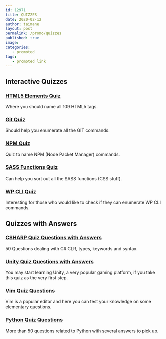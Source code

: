 ```yaml
---
id: 12971
title: QUIZZES
date: 2020-02-12
author: taimane
layout: post
permalink: /promo/quizzes
published: true
image: 
categories: 
   - promoted
tags:
   - promoted link
---
```



## Interactive Quizzes

### [HTML5 Elements Quiz](https://programming-review.com/html5quiz/) 
  
Where you should name all 109 HTML5 tags.

### [Git Quiz](https://programming-review.com/gitquiz/)

Should help you enumerate all the GIT commands.

### [NPM Quiz](https://programming-review.com/npmquiz/)

Quiz to name NPM (Node Packet Manager) commands.

### [SASS Functions Quiz](https://programming-review.com/sassfunctionsquiz/)

Can help you sort out all the SASS functions (CSS stuff).

### [WP CLI Quiz](https://programming-review.com/wpcliquiz/)

Interesting for those who would like to check if they can enumerate WP CLI commands.

## Quizzes with Answers

### [CSHARP Quiz Questions with Answers](https://programming-review.com/csharp/quiz/)

50 Questions dealing with C# CLR, types, keywords and syntax.

### [Unity Quiz Questions with Answers](https://programming-review.com/csharp/unity/)

You may start learning Unity, a very popular gaming platform, if you take this quiz as the very first step.

### [Vim Quiz Questions](https://programming-review.com/linux/vim)

Vim is a popular editor and here you can test your knowledge on some elementary questions.

### [Python Quiz Questions](https://programming-review.com/python/quiz)

More than 50 questions related to Python with several answers to pick up.